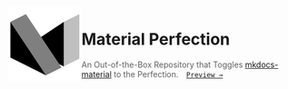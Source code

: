 <sub>
  <picture>
    <source
      media="(prefers-color-scheme: dark)"
      srcset="/docs/assets/images/logo-alt.png?raw=true"
    />
    <img
      align="left"
      height="130"
      width="130"
      src="/docs/assets/images/logo.png?raw=true"
    />
  </picture>
</sub>

# Material Perfection

> An Out-of-the-Box Repository that Toggles [mkdocs-material](https://github.com/squidfunk/mkdocs-material) to the Perfection.&emsp;[`Preview →`](https://krlite.github.io/Material-Perfection)
